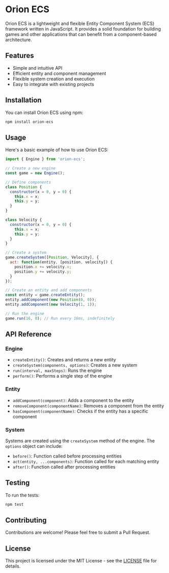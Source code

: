 ﻿# Orion ECS

Orion ECS is a lightweight and flexible Entity Component System (ECS) framework written in JavaScript. It provides a solid foundation for building games and other applications that can benefit from a component-based architecture.

## Features

- Simple and intuitive API
- Efficient entity and component management
- Flexible system creation and execution
- Easy to integrate with existing projects

## Installation

You can install Orion ECS using npm:

```bash
npm install orion-ecs
```

## Usage

Here's a basic example of how to use Orion ECS:

```javascript
import { Engine } from 'orion-ecs';

// Create a new engine
const game = new Engine();

// Define components
class Position {
  constructor(x = 0, y = 0) {
    this.x = x;
    this.y = y;
  }
}

class Velocity {
  constructor(x = 0, y = 0) {
    this.x = x;
    this.y = y;
  }
}

// Create a system
game.createSystem([Position, Velocity], {
  act: function(entity, [position, velocity]) {
    position.x += velocity.x;
    position.y += velocity.y;
  }
});

// Create an entity and add components
const entity = game.createEntity();
entity.addComponent(new Position(0, 0));
entity.addComponent(new Velocity(1, 1));

// Run the engine
game.run(16, 0); // Run every 16ms, indefinitely
```

## API Reference

### Engine

- `createEntity()`: Creates and returns a new entity
- `createSystem(components, options)`: Creates a new system
- `run(interval, maxSteps)`: Runs the engine
- `perform()`: Performs a single step of the engine

### Entity

- `addComponent(component)`: Adds a component to the entity
- `removeComponent(componentName)`: Removes a component from the entity
- `hasComponent(componentName)`: Checks if the entity has a specific component

### System

Systems are created using the `createSystem` method of the engine. The `options` object can include:

- `before()`: Function called before processing entities
- `act(entity, ...components)`: Function called for each matching entity
- `after()`: Function called after processing entities

## Testing

To run the tests:

```bash
npm test
```

## Contributing

Contributions are welcome! Please feel free to submit a Pull Request.

## License

This project is licensed under the MIT License - see the [LICENSE](LICENSE) file for details.